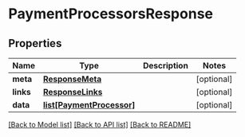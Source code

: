 # PaymentProcessorsResponse

## Properties
Name | Type | Description | Notes
------------ | ------------- | ------------- | -------------
**meta** | [**ResponseMeta**](ResponseMeta.md) |  | [optional] 
**links** | [**ResponseLinks**](ResponseLinks.md) |  | [optional] 
**data** | [**list[PaymentProcessor]**](PaymentProcessor.md) |  | [optional] 

[[Back to Model list]](../README.md#documentation-for-models) [[Back to API list]](../README.md#documentation-for-api-endpoints) [[Back to README]](../README.md)


